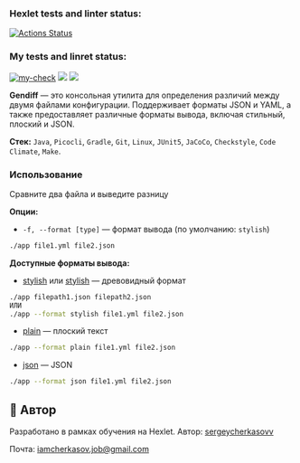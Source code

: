 ### Hexlet tests and linter status:
[![Actions Status](https://github.com/sergeycherkasovv/java-project-71/actions/workflows/hexlet-check.yml/badge.svg)](https://github.com/sergeycherkasovv/java-project-71/actions)

### My tests and linret status:
[![my-check](https://github.com/sergeycherkasovv/java-project-71/actions/workflows/main.yml/badge.svg)](https://github.com/sergeycherkasovv/java-project-71/actions/workflows/main.yml)
<a href="https://codeclimate.com/github/sergeycherkasovv/java-project-71/test_coverage"><img src="https://api.codeclimate.com/v1/badges/9cfade9e6fd2faaff27b/test_coverage" /></a>
<a href="https://codeclimate.com/github/sergeycherkasovv/java-project-71/maintainability"><img src="https://api.codeclimate.com/v1/badges/9cfade9e6fd2faaff27b/maintainability" /></a>

**Gendiff** — это консольная утилита для определения различий между двумя файлами конфигурации. Поддерживает форматы JSON и YAML, а также предоставляет различные форматы вывода, включая стильный, плоский и JSON.

**Стек:** `Java`, `Picocli`, `Gradle`, `Git`, `Linux`, `JUnit5`, `JaCoCo`, `Checkstyle`, `Code Climate`, `Make`. 

### Использование
Сравните два файла и выведите разницу

**Опции:**
- `-f, --format [type]`  — формат вывода (по умолчанию: `stylish`)
```bash
./app file1.yml file2.json
```

**Доступные форматы вывода:**
- [stylish](https://asciinema.org/a/yMr990f3pQIlCHG5mN63C2Clm) или [stylish](https://asciinema.org/a/OVH4IUv5dgo1Tb87pp5YLod8K) — древовидный формат
```bash
./app filepath1.json filepath2.json
ИЛИ 
./app --format stylish file1.yml file2.json
```
- [plain](https://asciinema.org/a/bVNvM4CfASayBmI4lRIL8J3XT) — плоский текст
```bash
./app --format plain file1.yml file2.json
```
- [json](https://asciinema.org/a/QM1sFlRyoC6fS6lvKzLt5VVTn) — JSON
```bash
./app --format json file1.yml file2.json
```

## 📮 Автор
Разработано в рамках обучения на Hexlet.
Автор: [sergeycherkasovv](https://github.com/sergeycherkasovv)

Почта: iamcherkasov.job@gmail.com
